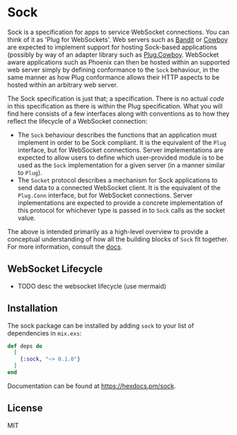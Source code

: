 # Sock

Sock is a specification for apps to service WebSocket connections. You can think
of it as 'Plug for WebSockets'. Web servers such as
[Bandit](https://github.com/mtrudel/bandit/) or
[Cowboy](https://github.com/ninenines/cowboy) are expected to implement support
for hosting Sock-based applications (possibly by way of an adapter library such
as [Plug.Cowboy](https://github.com/elixir-plug/plug_cowboy/). WebSocket aware
applications such as Phoenix can then be hosted within an supported web server
simply by defining conformance to the `Sock` behaviour, in the same manner as
how Plug conformance allows their HTTP aspects to be hosted within an arbitrary
web server.

The Sock specification is just that; a specification. There is no actual *code*
in this specification as there is within the Plug specification. What you will
find here consists of a few interfaces along with conventions as to how they
reflect the lifecycle of a WebSocket connection:

* The `Sock` behaviour describes the functions that an application must
  implement in order to be Sock compliant. It is the equivalent of the `Plug`
  interface, but for WebSocket connections. Server implementations are expected
  to allow users to define which user-provided module is to be used as the `Sock`
  implementation for a given server (in a manner similar to `Plug`).
* The `Socket` protocol describes a mechanism for Sock applications to send data
  to a connected WebSocket client. It is the equivalent of the `Plug.Conn`
  interface, but for WebSocket connections. Server inplementations are expected
  to provide a concrete implementation of this protocol for whichever type is
  passed in to `Sock` calls as the socket value.

The above is intended primarily as a high-level overview to provide a conceptual
understanding of how all the building blocks of `Sock` fit together. For more
information, consult the [docs](https://hexdocs.pm/sock).

## WebSocket Lifecycle

* TODO desc the websocket lifecycle (use mermaid)

## Installation

The sock package can be installed by adding `sock` to your list of dependencies in `mix.exs`:

```elixir
def deps do
  [
    {:sock, "~> 0.1.0"}
  ]
end
```

Documentation can be found at <https://hexdocs.pm/sock>.

## License

MIT
